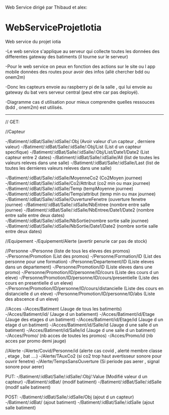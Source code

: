 Web Service dirigé par Thibaud et alex:

# WebServiceProjetIotia
Web service du projet iotia

-Le web service s'applique au serveur qui collecte toutes les données des differentes gateway des batiments (il tourne sur le serveur)

-Pour le web service on peux en fonction des actions sur le site ou l app mobile données des routes pour avoir des infos (allé chercher bdd ou onem2m)

-Donc les capteurs envoie au raspberry pi de la salle , qui lui envoie au gateway du bat vers serveur central (peut etre car pas deployé).

-Diagramme cas d utilisation pour mieux comprendre quelles ressouces (bdd , onem2m) est utilisés.

--------------------------------------------
//
GET:

//Capteur

-/Batiment/:idBat/Salle/:idSalle/:Obj (Avoir valeur d'un capteur , derniere valeur)
-/Batiment/:idBat/Salle/:idSalle/:Obj/List (List d un capteur specifique)
-/Batiment/:idBat/Salle/:idSalle/:Obj/List/Date1/Date2 (List capteur entre 2 dates)
-/Batiment/:idBat/Salle/:idSalle/All (list de toutes les valeurs releves dans une salle)
-/Batiment/:idBat/Salle/:idSalle/Last (list de toutes les dernieres valeurs releves dans une salle)

-/Batiment/:idBat/Salle/:idSalle/MoyenneCo2 (Co2Moyen journee)
-/Batiment/:idBat/Salle/:idSalle/Co2/Attribut (co2 min ou max journee)
-/Batiment/:idBat/Salle/:idSalle/Temp (tempMoyenne journee)
-/Batiment/:idBat/Salle/:idSalle/Temp/attribut (temp min ou max  journee)
-/Batiment/:idBat/Salle/:idSalle/OuvertureFenetre (ouverture fenetre journee)
-/Batiment/:idBat/Salle/:idSalle/NbEntree (nombre entre salle journee)
-/Batiment/:idBat/Salle/:idSalle/NbEntree/Date1/Date2 (nombre entre salle entre deux dates)
-/Batiment/:idBat/Salle/:idSalle/NbSortie(nombre sortie salle journee)
-/Batiment/:idBat/Salle/:idSalle/NbSortie/Date1/Date2 (nombre sortie salle entre deux dates)

//Equipement
-/Equipement/Alerte (avertir penurie car pas de stock)

//Personne
-/Personne (liste de tous les eleves des promos)
-/Personne/Promotion (List des promos)
-/Personne/Formation/ID (List des personne pour une formation)
-/Personne/Departement/ID (Liste eleves dans un departement)
-/Personne/Promotion/ID (Liste eleves dans une promo)
-/Personne/Promotion/ID/personne/ID/cours (Liste des cours d un eleve)
-/Personne/Promotion/ID/personne/ID/cours/presentielle (Liste des cours en presentielle d un eleve)
-/Personne/Promotion/ID/personne/ID/cours/distancielle (Liste des cours en distancielle d un eleve)
-/Personne/Promotion/ID/personne/ID/abs (Liste des abscence d un eleve)

//Acces
-/Acces/Batiment (Jauge de tous les batiments)
-/Acces/Batiment/id/ (Jauge d un batiement)
-/Acces/Batiment/id/Etage (Jauge des etages d un batiment)
-/Acces/Batiment/id/Etage/id (Jauge d un etage d un batiment)
-/Acces/Batiment/id/Salle/id (Jauge d une salle d un batiment)
-/Acces/Batiment/id/Salle/id (Jauge d une salle d un batiment)
-/Acces/Promo/ (nb acces de toutes les promos)
-/Acces/Promo/id (nb acces par promo demi jauge)

//Alerte 
-/Alerte/Covid/Personne/id (alerte cas covid , alerté membre classe , etage , bat ....)
-/Alerte/TAuxCo2 (si co2 trop haut avertisseur sonore pour ouvrir fenetre)
-/Alerte/TempsSansOuverture (Si periode pas aerer , signal sonore pour aerer)

PUT:
-/Batiment/:idBat/Salle/:idSalle/:Obj/:Value (Modifié valeur d un capteur)
-/Batiment/:idBat/ (modif batiment)
-/Batiment/:idBat/Salle/:idSalle (modif salle batiment)


POST:
-/Batiment/:idBat/Salle/:idSalle/Obj (ajout d un capteur)
-/Batiment/:idBat/ (ajout batiment)
-/Batiment/:idBat/Salle/:idSalle (ajout salle batiment)



